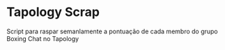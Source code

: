# Tapology Scrap
Script para raspar semanlamente a pontuação de cada membro do grupo Boxing Chat no Tapology
